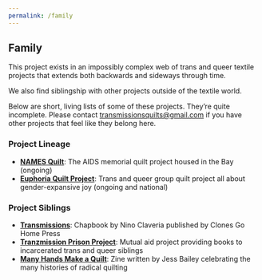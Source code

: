 ```yaml
---
permalink: /family
---
```


## Family

This project exists in an impossibly complex web of
trans and queer textile projects that extends both
backwards and sideways through time.

We also find siblingship with other projects outside
of the textile world.

Below are short, living lists of some of these
projects. They’re quite incomplete. Please contact
[transmissionsquilts@gmail.com](mailto:transmissionsquilts@gmail.com) if you have other
projects that feel like they belong here.

### Project Lineage

- [**NAMES Quilt**](https://www.aidsmemorial.org/quilt):
  The AIDS memorial quilt project housed in the Bay (ongoing)
- [**Euphoria Quilt Project**](https://euphoriaquilt.com/):
  Trans and queer group quilt project all about gender-expansive joy
  (ongoing and national)

### Project Siblings

- [**Transmissions**](https://www.clonesgohome.com/chapbooks/):
  Chapbook by Nino Claveria
  published by Clones Go Home Press
- [**Tranzmission Prison Project**](https://www.instagram.com/tranzmissionprisonproject/):
  Mutual aid project providing books to incarcerated trans and queer
  siblings
- [**Many Hands Make a Quilt**](https://shop.tatter.org/products/many-hands-make-a-quilt-short-stories-of-radical-quilting-by-jess-bailey?variant=44180330742081):
  Zine written by Jess Bailey celebrating the many histories of radical quilting

